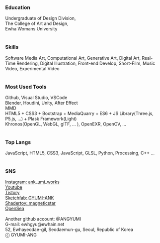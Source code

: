 <h3>Education</h3>
Undergraduate of Design Division, <br>
The College of Art and Design, <br>
Ewha Womans University<br>
<br>
<h3>Skills</h3>
Software Media Art, Computational Art, Generative Art, Digital Art, Real-Time Rendering, Digital Illustration, Front-end Develop, Short-Film, Music Video, Experimental Video<br>
<br>
<h3>Most Used Tools</h3>
Github, Visual Studio, VSCode<br>
Blender, Houdini, Unity, After Effect<br>
MMD<br>
HTML5 + CSS3 + Bootstrap + MediaQuarry + ES6 + JS Library(Three.js, P5.js, ...) +  Plask Framework(Light)<br>
Khronos(OpenGL, WebGL, glTF, ... ), OpenEXR, OpenCV, ... <br>
<br>
<h3>Top Langs</h3>
JavaScript, HTML5, CSS3, JavaScript, GLSL, Python, Processing, C++ ...<br>
<br>
<h3>SNS</h3>
<a href = "https://www.instagram.com/ank_umi_works/">Instagram: ank_umi_works</a><br>
<a href = "https://www.youtube.com/channel/UChXviYpoyVkufs_QGrhMaZQ">Youtube</a><br>
<a href = "https://3darvr.tistory.com/">Tistory</a><br>
<a href = "https://sketchfab.com/GYUMI-ANK/models">Sketchfab: GYUMI-ANK</a><br>
<a href = "https://www.shadertoy.com/profile?show=shaders">Shadertoy: magneticstar</a><br>
<a href = "https://opensea.io/?ref=0x93602bfb0cf759a9a19e6efec14ade1c659ae4db&locale=ko">OpenSea</a><br>
<br>
Another github account: @ANGYUMI<br>
G-mail: ewhgyu@ewhain.net<br>
52, Ewhayeodae-gil, Seodaemun-gu, Seoul, Republic of Korea<br>
ⓒ GYUMI-ANG<br>
<br>

